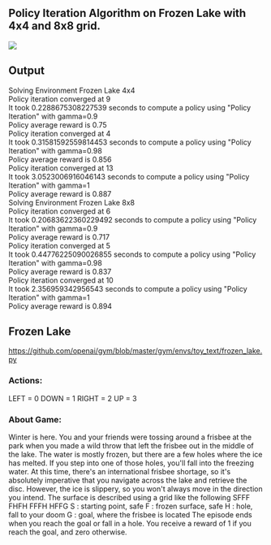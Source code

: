 ## Policy Iteration Algorithm on Frozen Lake with 4x4 and 8x8 grid.

![](https://cdn-images-1.medium.com/max/720/1*WwOaLxFvDDgY0Uk92FO6Rw.png)

## Output

Solving Environment Frozen Lake 4x4<br>
Policy iteration converged at 9<br>
It took 0.2288675308227539 seconds to compute a policy using "Policy Iteration" with gamma=0.9<br>
Policy average reward is 0.75<br>
Policy iteration converged at 4<br>
It took 0.31581592559814453 seconds to compute a policy using "Policy Iteration" with gamma=0.98<br>
Policy average reward is 0.856<br>
Policy iteration converged at 13<br>
It took 3.0523006916046143 seconds to compute a policy using "Policy Iteration" with gamma=1<br>
Policy average reward is 0.887<br>
Solving Environment Frozen Lake 8x8<br>
Policy iteration converged at 6<br>
It took 0.20683622360229492 seconds to compute a policy using "Policy Iteration" with gamma=0.9<br>
Policy average reward is 0.717<br>
Policy iteration converged at 5<br>
It took 0.44776225090026855 seconds to compute a policy using "Policy Iteration" with gamma=0.98<br>
Policy average reward is 0.837<br>
Policy iteration converged at 10<br>
It took 2.356959342956543 seconds to compute a policy using "Policy Iteration" with gamma=1<br>
Policy average reward is 0.894<br>

## Frozen Lake
https://github.com/openai/gym/blob/master/gym/envs/toy_text/frozen_lake.py

### Actions: 
LEFT = 0
DOWN = 1
RIGHT = 2
UP = 3
### About Game:
Winter is here. You and your friends were tossing around a frisbee at the park
when you made a wild throw that left the frisbee out in the middle of the lake.
The water is mostly frozen, but there are a few holes where the ice has melted.
If you step into one of those holes, you'll fall into the freezing water.
At this time, there's an international frisbee shortage, so it's absolutely imperative that
you navigate across the lake and retrieve the disc.
However, the ice is slippery, so you won't always move in the direction you intend.
The surface is described using a grid like the following
    SFFF
    FHFH
    FFFH
    HFFG
S : starting point, safe
F : frozen surface, safe
H : hole, fall to your doom
G : goal, where the frisbee is located
The episode ends when you reach the goal or fall in a hole.
You receive a reward of 1 if you reach the goal, and zero otherwise.
